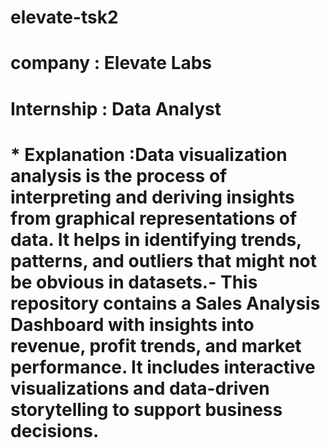 # elevate-tsk2
# company : Elevate Labs
# Internship : Data Analyst


# * Explanation :Data visualization analysis is the process of interpreting and deriving insights from graphical representations of data. It helps in identifying trends, patterns, and outliers that might not be obvious in datasets.- This repository contains a Sales Analysis Dashboard with insights into revenue, profit trends, and market performance. It includes interactive visualizations and data-driven storytelling to support business decisions.

